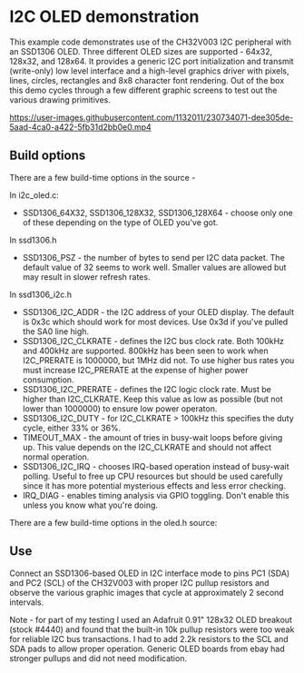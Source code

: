 # I2C OLED demonstration
This example code demonstrates use of the CH32V003 I2C peripheral with an SSD1306
OLED. Three different OLED sizes are supported - 64x32, 128x32, and 128x64.
It provides a generic I2C port initialization and transmit (write-only) low level
interface and a high-level graphics driver with pixels, lines, circles, rectangles
and 8x8 character font rendering. Out of the box this demo cycles through a few
different graphic screens to test out the various drawing primitives.


https://user-images.githubusercontent.com/1132011/230734071-dee305de-5aad-4ca0-a422-5fb31d2bb0e0.mp4

## Build options
There are a few build-time options in the source - 

In i2c_oled.c:
* SSD1306_64X32, SSD1306_128X32, SSD1306_128X64 - choose only one of these
depending on the type of OLED you've got.

In ssd1306.h
* SSD1306_PSZ - the number of bytes to send per I2C data packet. The default value
of 32 seems to work well. Smaller values are allowed but may result in slower
refresh rates.

In ssd1306_i2c.h
* SSD1306_I2C_ADDR - the I2C address of your OLED display. The default is 0x3c
which should work for most devices. Use 0x3d if you've pulled the SA0 line high.
* SSD1306_I2C_CLKRATE - defines the I2C bus clock rate. Both 100kHz and 400kHz
are supported. 800kHz has been seen to work when I2C_PRERATE is 1000000, but 1MHz
did not. To use higher bus rates you must increase I2C_PRERATE at the expense of
higher power consumption.
* SSD1306_I2C_PRERATE - defines the I2C logic clock rate. Must be higher than
I2C_CLKRATE. Keep this value as low as possible (but not lower than 1000000) to
ensure low power operaton.
* SSD1306_I2C_DUTY - for I2C_CLKRATE > 100kHz this specifies the duty cycle,
either 33% or 36%.
* TIMEOUT_MAX - the amount of tries in busy-wait loops before giving up. This
value depends on the I2C_CLKRATE and should not affect normal operation.
* SSD1306_I2C_IRQ - chooses IRQ-based operation instead of busy-wait polling.
Useful to free up CPU resources but should be used carefully since it has more
potential mysterious effects and less error checking.
* IRQ_DIAG - enables timing analysis via GPIO toggling. Don't enable this unless
you know what you're doing.

There are a few build-time options in the oled.h source:

## Use
Connect an SSD1306-based OLED in I2C interface mode to pins PC1 (SDA) and PC2 (SCL)
of the CH32V003 with proper I2C pullup resistors and observe the various graphic
images that cycle at approximately 2 second intervals.

Note - for part of my testing I used an Adafruit 0.91" 128x32 OLED breakout
(stock #4440) and found that the built-in 10k pullup resistors were too weak for
reliable I2C bus transactions. I had to add 2.2k resistors to the SCL and SDA
pads to allow proper operation. Generic OLED boards from ebay had stronger pullups
and did not need modification.
